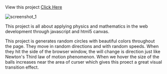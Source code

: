 
View this project <a href = "https://kumar-akash.github.io/Balls_in_the_Box/">Click Here</a>


![screenshot_1](https://user-images.githubusercontent.com/20499553/35088898-3f571540-fc5b-11e7-8c2d-bf28d6d0cfd6.png)


This project is all about applying physics and mathematics in the web development through javascript and html5 canvas.

This project is generates random circles with beautiful colors throughout the page. They move in random directions and with random speeds.
When they hit the side of the browser window, the will change is direction just like Newton's Third law of motion phenomenon.
When we hover the size of the balls increases near the area of curser which gives this proect a great visual transition effect.
